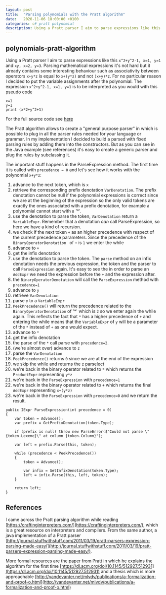 ```yaml
---
layout: post
title:  "Parsing polynomials with the Pratt algorithm"
date:   2020-11-06 18:00:00 +0100
categories: c# pratt polynomial
description: Using a Pratt parser I aim to parse expressions like this <code>x^2+y^2-1, x=1, y=1</code> and <code>xy, x=2, y=3</code>. Parsing mathematical expressions it's not hard but it already contains some interesting behaviour such as associativity between operators <code>x+y*z</code> is equal to <code>x+(y*z)</code> and not <code>(x+y)*z</code>.
---
```

## polynomials-pratt-algorithm
Using a Pratt parser I aim to parse expressions like this `x^2+y^2-1, x=1, y=1` and `xy, x=2, y=3`. Parsing mathematical expressions it's not hard but it already contains some interesting behaviour such as associativity between operators `x+y*z` is equal to `x+(y*z)` and not `(x+y)*z`. For no particular reason I decided to put the variable assignments after the polynomial. The expression `x^2+y^2-1, x=1, y=1` is to be interpreted as you would with this pseudo code
```
x=1
y=1
print (x*2+y^2+1)
```
For the full source code see [here](https://github.com/davidelettieri/Polynomials-pratt-algorithm.html) 

The Pratt algorithm allows to create a "general purpose parser" in which is possible to plug in all the parser rules needed for your language or grammar. In my implementation I decided to build a parsed with fixed parsing rules by adding them into the constructors. But as you can see in the Java example (see references) it's easy to create a generic parser and plug the rules by subclassing it. 

The important stuff happens in the ParseExpression method. The first time it is called with `precedence = 0` and let's see how it works with the polynomial `x+y*z`:
1. advance to the next token, which is `x`
2. retrieve the corresponding prefix denotation `VarDenotation`. The prefix denotation cannot be null if the polynomial expressions is correct since we are at the beginning of the expression so the only valid tokens are exactly the ones associated with a prefix denotation, for example a polynomial cannot start with a '*'.
3. use the denotation to parse the token, `VarDenotation` return a `VariableExpr`. Remember that a denotation *can* call ParseExpression, so here we have a kind of recursion.
4. we check if the next token `+` as an higher precedence with respect of the current precedence parameters. Since the precedence of the `BinaryOperatorDenotation ` of `+` is `1` we enter the while
5. advance to `+`
6. get the infix denotation 
7. use the denotation to parse the token. The `parse` method on an infix denotation needs the previous expression, the token and the parser to call `ParseExpression` again. It's easy to see the in order to parse an `AddExpr` we need the expression before the `+` and the expression after. 
8. the `BinaryOperatorDenotation` will call the `ParseExpression` method with `precedence=1`
9. advance to `y`
10. retrieve `VarDenotation`
11. parse `y` to a `VariableExpr`
12. `PeekPrecedence()` will return the precedence related to the `BinaryOperatorDenotation` of '*' which is `2` so we enter again the while again. This reflects the fact that `*` has a higher precedence of `+` and entering the while means that the `VariableExpr` of `y` will be a parameter of the `*` instead of `+` as one would expect.
13. advance to `*`
14. get the infix denotation
15. the parse of the `*` call parse with `precedence=2`.
16. (we're almost over) advance to `z`
17. parse the `VarDenotation`
18. `PeekPrecedence()` returns `0` since we are at the end of the expression
19. we skip the while and returns the `z` parselect
20. we're back in the binary operator related to `*` which returns the `ProductExpr` representing `y*z`
21. we're back in the `ParseExpression` with `precedence=1`
22. we're back in the binary operator related to `+` which returns the final `AddExpr` representing `x+(y*z)`
23. we're back in the `ParseExpression` with `precedence=0` and we return the result.

```
public IExpr ParseExpression(int precedence = 0)
{
    var token = Advance();
    var prefix = GetPrefixDenotation(token.Type);

    if (prefix is null) throw new ParseError($"Could not parse \"{token.Lexeme}\" at column {token.Column}");

    var left = prefix.Parse(this, token);

    while (precedence < PeekPrecedence())
    {
        token = Advance();

        var infix = GetInfixDenotation(token.Type);
        left = infix.Parse(this, left, token);
    }

    return left;
}
```

## References 

I came across the Pratt parsing algorithm while reading [https://craftinginterpreters.com/](https://craftinginterpreters.com/), which is a great resource on interpreters and compilers. From the same author, a java implementation of a Pratt parser [http://journal.stuffwithstuff.com/2011/03/19/pratt-parsers-expression-parsing-made-easy/](http://journal.stuffwithstuff.com/2011/03/19/pratt-parsers-expression-parsing-made-easy/).

More formal resources are the paper from Pratt in which he explains the algorithm for the first time [https://dl.acm.org/doi/10.1145/512927.512931](https://dl.acm.org/doi/10.1145/512927.512931) and a thesis which is more approachable [http://vandevanter.net/mlvdv/publications/a-formalization-and-proof-o.html](http://vandevanter.net/mlvdv/publications/a-formalization-and-proof-o.html)